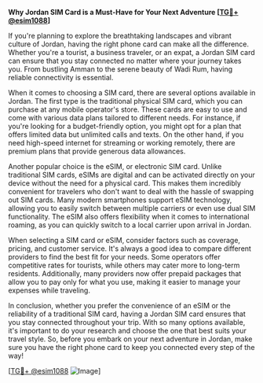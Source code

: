 **Why Jordan SIM Card is a Must-Have for Your Next Adventure [[TG💪+ @esim1088](https://t.me/s/esim1088)]**

If you're planning to explore the breathtaking landscapes and vibrant culture of Jordan, having the right phone card can make all the difference. Whether you're a tourist, a business traveler, or an expat, a Jordan SIM card can ensure that you stay connected no matter where your journey takes you. From bustling Amman to the serene beauty of Wadi Rum, having reliable connectivity is essential.

When it comes to choosing a SIM card, there are several options available in Jordan. The first type is the traditional physical SIM card, which you can purchase at any mobile operator's store. These cards are easy to use and come with various data plans tailored to different needs. For instance, if you're looking for a budget-friendly option, you might opt for a plan that offers limited data but unlimited calls and texts. On the other hand, if you need high-speed internet for streaming or working remotely, there are premium plans that provide generous data allowances.

Another popular choice is the eSIM, or electronic SIM card. Unlike traditional SIM cards, eSIMs are digital and can be activated directly on your device without the need for a physical card. This makes them incredibly convenient for travelers who don't want to deal with the hassle of swapping out SIM cards. Many modern smartphones support eSIM technology, allowing you to easily switch between multiple carriers or even use dual SIM functionality. The eSIM also offers flexibility when it comes to international roaming, as you can quickly switch to a local carrier upon arrival in Jordan.

When selecting a SIM card or eSIM, consider factors such as coverage, pricing, and customer service. It's always a good idea to compare different providers to find the best fit for your needs. Some operators offer competitive rates for tourists, while others may cater more to long-term residents. Additionally, many providers now offer prepaid packages that allow you to pay only for what you use, making it easier to manage your expenses while traveling.

In conclusion, whether you prefer the convenience of an eSIM or the reliability of a traditional SIM card, having a Jordan SIM card ensures that you stay connected throughout your trip. With so many options available, it's important to do your research and choose the one that best suits your travel style. So, before you embark on your next adventure in Jordan, make sure you have the right phone card to keep you connected every step of the way! 

[[TG💪+ @esim1088](https://t.me/s/esim1088) ![Image](https://i.postimg.cc/Y0z9fWf4/image.png)]